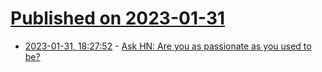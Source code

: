 # [Published on 2023-01-31](index.md)

* [2023-01-31, 18:27:52](https://news.ycombinator.com/item?id=34599433) - [Ask HN: Are you as passionate as you used to be?](https://news.ycombinator.com/item?id=34599433)
